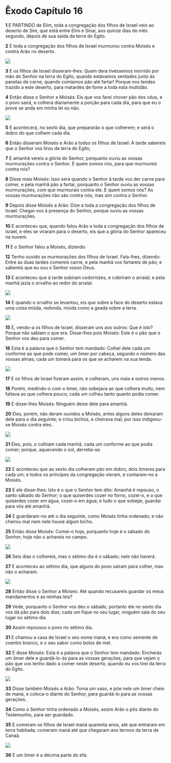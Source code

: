 # Êxodo Capítulo 16

**1** 	E PARTINDO de Elim, toda a congregação dos filhos de Israel veio ao deserto de Sim, que está entre Elim e Sinai, aos quinze dias do mês segundo, depois de sua saída da terra do Egito.

**2** 	E toda a congregação dos filhos de Israel murmurou contra Moisés e contra Arão no deserto.

![](../Images/SweetPublishing/2-16-1.jpg) 

**3** 	E os filhos de Israel disseram-lhes: Quem dera tivéssemos morrido por mão do Senhor na terra do Egito, quando estávamos sentados junto às panelas de carne, quando comíamos pão até fartar! Porque nos tendes trazido a este deserto, para matardes de fome a toda esta multidão.

**4** 	Então disse o Senhor a Moisés: Eis que vos farei chover pão dos céus, e o povo sairá, e colherá diariamente a porção para cada dia, para que eu o prove se anda em minha lei ou não.

![](../Images/SweetPublishing/2-16-2.jpg) 

**5** 	E acontecerá, no sexto dia, que prepararão o que colherem; e será o dobro do que colhem cada dia.

**6** 	Então disseram Moisés e Arão a todos os filhos de Israel: À tarde sabereis que o Senhor vos tirou da terra do Egito,

**7** 	E amanhã vereis a glória do Senhor, porquanto ouviu as vossas murmurações contra o Senhor. E quem somos nós, para que murmureis contra nós?

**8** 	Disse mais Moisés: Isso será quando o Senhor à tarde vos der carne para comer, e pela manhã pão a fartar, porquanto o Senhor ouviu as vossas murmurações, com que murmurais contra ele. E quem somos nós? As vossas murmurações não são contra nós, mas sim contra o Senhor.

**9** 	Depois disse Moisés a Arão: Dize a toda a congregação dos filhos de Israel: Chegai-vos à presença do Senhor, porque ouviu as vossas murmurações.

**10** 	E aconteceu que, quando falou Arão a toda a congregação dos filhos de Israel, e eles se viraram para o deserto, eis que a glória do Senhor apareceu na nuvem.

**11** 	E o Senhor falou a Moisés, dizendo:

**12** 	Tenho ouvido as murmurações dos filhos de Israel. Fala-lhes, dizendo: Entre as duas tardes comereis carne, e pela manhã vos fartareis de pão; e sabereis que eu sou o Senhor vosso Deus.

**13** 	E aconteceu que à tarde subiram codornizes, e cobriram o arraial; e pela manhã jazia o orvalho ao redor do arraial.

![](../Images/SweetPublishing/2-16-11.jpg) 

**14** 	E quando o orvalho se levantou, eis que sobre a face do deserto estava uma coisa miúda, redonda, miúda como a geada sobre a terra.

![](../Images/SweetPublishing/2-16-3.jpg) 

**15** 	E, vendo-a os filhos de Israel, disseram uns aos outros: Que é isto? Porque não sabiam o que era. Disse-lhes pois Moisés: Este é o pão que o Senhor vos deu para comer.

**16** 	Esta é a palavra que o Senhor tem mandado: Colhei dele cada um conforme ao que pode comer, um ômer por cabeça, segundo o número das vossas almas; cada um tomará para os que se acharem na sua tenda.

![](../Images/SweetPublishing/2-16-4.jpg) 

**17** 	E os filhos de Israel fizeram assim; e colheram, uns mais e outros menos.

**18** 	Porém, medindo-o com o ômer, não sobejava ao que colhera muito, nem faltava ao que colhera pouco; cada um colheu tanto quanto podia comer.

**19** 	E disse-lhes Moisés: Ninguém deixe dele para amanhã.

**20** 	Eles, porém, não deram ouvidos a Moisés, antes alguns deles deixaram dele para o dia seguinte; e criou bichos, e cheirava mal; por isso indignou-se Moisés contra eles.

![](../Images/SweetPublishing/2-16-5.jpg) 

**21** 	Eles, pois, o colhiam cada manhã, cada um conforme ao que podia comer; porque, aquecendo o sol, derretia-se.

![](../Images/SweetPublishing/2-16-6.jpg) 

**22** 	E aconteceu que ao sexto dia colheram pão em dobro, dois ômeres para cada um; e todos os príncipes da congregação vieram, e contaram-no a Moisés.

**23** 	E ele disse-lhes: Isto é o que o Senhor tem dito: Amanhã é repouso, o santo sábado do Senhor; o que quiserdes cozer no forno, cozei-o, e o que quiserdes cozer em água, cozei-o em água; e tudo o que sobejar, guardai para vós até amanhã.

**24** 	E guardaram-no até o dia seguinte, como Moisés tinha ordenado; e não cheirou mal nem nele houve algum bicho.

**25** 	Então disse Moisés: Comei-o hoje, porquanto hoje é o sábado do Senhor; hoje não o achareis no campo.

![](../Images/SweetPublishing/2-16-7.jpg) 

**26** 	Seis dias o colhereis, mas o sétimo dia é o sábado; nele não haverá.

**27** 	E aconteceu ao sétimo dia, que alguns do povo saíram para colher, mas não o acharam.

![](../Images/SweetPublishing/2-16-8.jpg) 

**28** 	Então disse o Senhor a Moisés: Até quando recusareis guardar os meus mandamentos e as minhas leis?

**29** 	Vede, porquanto o Senhor vos deu o sábado, portanto ele no sexto dia vos dá pão para dois dias; cada um fique no seu lugar, ninguém saia do seu lugar no sétimo dia.

**30** 	Assim repousou o povo no sétimo dia.

**31** 	E chamou a casa de Israel o seu nome maná; e era como semente de coentro branco, e o seu sabor como bolos de mel.

**32** 	E disse Moisés: Esta é a palavra que o Senhor tem mandado: Encherás um ômer dele e guardá-lo-ás para as vossas gerações, para que vejam o pão que vos tenho dado a comer neste deserto, quando eu vos tirei da terra do Egito.

![](../Images/SweetPublishing/2-16-9.jpg) 

**33** 	Disse também Moisés a Arão: Toma um vaso, e põe nele um ômer cheio de maná, e coloca-o diante do Senhor, para guardá-lo para as vossas gerações.

**34** 	Como o Senhor tinha ordenado a Moisés, assim Arão o pôs diante do Testemunho, para ser guardado.

**35** 	E comeram os filhos de Israel maná quarenta anos, até que entraram em terra habitada; comeram maná até que chegaram aos termos da terra de Canaã.

![](../Images/SweetPublishing/2-16-10.jpg) 

**36** 	E um ômer é a décima parte do efa.

